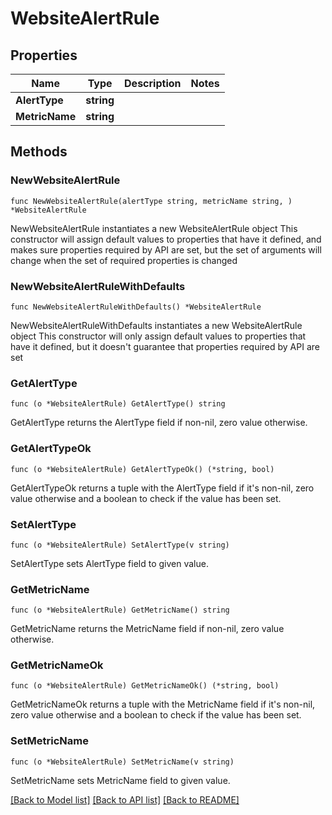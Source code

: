 # WebsiteAlertRule

## Properties

Name | Type | Description | Notes
------------ | ------------- | ------------- | -------------
**AlertType** | **string** |  | 
**MetricName** | **string** |  | 

## Methods

### NewWebsiteAlertRule

`func NewWebsiteAlertRule(alertType string, metricName string, ) *WebsiteAlertRule`

NewWebsiteAlertRule instantiates a new WebsiteAlertRule object
This constructor will assign default values to properties that have it defined,
and makes sure properties required by API are set, but the set of arguments
will change when the set of required properties is changed

### NewWebsiteAlertRuleWithDefaults

`func NewWebsiteAlertRuleWithDefaults() *WebsiteAlertRule`

NewWebsiteAlertRuleWithDefaults instantiates a new WebsiteAlertRule object
This constructor will only assign default values to properties that have it defined,
but it doesn't guarantee that properties required by API are set

### GetAlertType

`func (o *WebsiteAlertRule) GetAlertType() string`

GetAlertType returns the AlertType field if non-nil, zero value otherwise.

### GetAlertTypeOk

`func (o *WebsiteAlertRule) GetAlertTypeOk() (*string, bool)`

GetAlertTypeOk returns a tuple with the AlertType field if it's non-nil, zero value otherwise
and a boolean to check if the value has been set.

### SetAlertType

`func (o *WebsiteAlertRule) SetAlertType(v string)`

SetAlertType sets AlertType field to given value.


### GetMetricName

`func (o *WebsiteAlertRule) GetMetricName() string`

GetMetricName returns the MetricName field if non-nil, zero value otherwise.

### GetMetricNameOk

`func (o *WebsiteAlertRule) GetMetricNameOk() (*string, bool)`

GetMetricNameOk returns a tuple with the MetricName field if it's non-nil, zero value otherwise
and a boolean to check if the value has been set.

### SetMetricName

`func (o *WebsiteAlertRule) SetMetricName(v string)`

SetMetricName sets MetricName field to given value.



[[Back to Model list]](../README.md#documentation-for-models) [[Back to API list]](../README.md#documentation-for-api-endpoints) [[Back to README]](../README.md)


